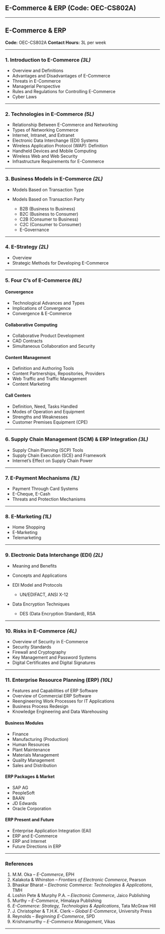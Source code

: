 ## **E-Commerce & ERP (Code: OEC-CS802A)** 

---

## **E-Commerce & ERP**

**Code:** OEC-CS802A
**Contact Hours:** 3L per week

---

### **1. Introduction to E-Commerce** *(3L)*

* Overview and Definitions
* Advantages and Disadvantages of E-Commerce
* Threats in E-Commerce
* Managerial Perspective
* Rules and Regulations for Controlling E-Commerce
* Cyber Laws

---

### **2. Technologies in E-Commerce** *(5L)*

* Relationship Between E-Commerce and Networking
* Types of Networking Commerce
* Internet, Intranet, and Extranet
* Electronic Data Interchange (EDI) Systems
* Wireless Application Protocol (WAP): Definition
* Handheld Devices and Mobile Computing
* Wireless Web and Web Security
* Infrastructure Requirements for E-Commerce

---

### **3. Business Models in E-Commerce** *(2L)*

* Models Based on Transaction Type
* Models Based on Transaction Party

  * B2B (Business to Business)
  * B2C (Business to Consumer)
  * C2B (Consumer to Business)
  * C2C (Consumer to Consumer)
  * E-Governance

---

### **4. E-Strategy** *(2L)*

* Overview
* Strategic Methods for Developing E-Commerce

---

### **5. Four C’s of E-Commerce** *(6L)*

#### **Convergence**

* Technological Advances and Types
* Implications of Convergence
* Convergence & E-Commerce

#### **Collaborative Computing**

* Collaborative Product Development
* CAD Contracts
* Simultaneous Collaboration and Security

#### **Content Management**

* Definition and Authoring Tools
* Content Partnerships, Repositories, Providers
* Web Traffic and Traffic Management
* Content Marketing

#### **Call Centers**

* Definition, Need, Tasks Handled
* Modes of Operation and Equipment
* Strengths and Weaknesses
* Customer Premises Equipment (CPE)

---

### **6. Supply Chain Management (SCM) & ERP Integration** *(3L)*

* Supply Chain Planning (SCP) Tools
* Supply Chain Execution (SCE) and Framework
* Internet’s Effect on Supply Chain Power

---

### **7. E-Payment Mechanisms** *(1L)*

* Payment Through Card Systems
* E-Cheque, E-Cash
* Threats and Protection Mechanisms

---

### **8. E-Marketing** *(1L)*

* Home Shopping
* E-Marketing
* Telemarketing

---

### **9. Electronic Data Interchange (EDI)** *(2L)*

* Meaning and Benefits
* Concepts and Applications
* EDI Model and Protocols

  * UN/EDIFACT, ANSI X-12
* Data Encryption Techniques

  * DES (Data Encryption Standard), RSA

---

### **10. Risks in E-Commerce** *(4L)*

* Overview of Security in E-Commerce
* Security Standards
* Firewall and Cryptography
* Key Management and Password Systems
* Digital Certificates and Digital Signatures

---

### **11. Enterprise Resource Planning (ERP)** *(10L)*

* Features and Capabilities of ERP Software
* Overview of Commercial ERP Software
* Reengineering Work Processes for IT Applications
* Business Process Redesign
* Knowledge Engineering and Data Warehousing

#### **Business Modules**

* Finance
* Manufacturing (Production)
* Human Resources
* Plant Maintenance
* Materials Management
* Quality Management
* Sales and Distribution

#### **ERP Packages & Market**

* SAP AG
* PeopleSoft
* BAAN
* JD Edwards
* Oracle Corporation

#### **ERP Present and Future**

* Enterprise Application Integration (EAI)
* ERP and E-Commerce
* ERP and Internet
* Future Directions in ERP

---

### **References**

1. M.M. Oka – *E-Commerce*, EPH
2. Kalakota & Whinston – *Frontiers of Electronic Commerce*, Pearson
3. Bhaskar Bharat – *Electronic Commerce: Technologies & Applications*, TMH
4. Loshin Pete & Murphy P.A. – *Electronic Commerce*, Jaico Publishing
5. Murthy – *E-Commerce*, Himalaya Publishing
6. *E-Commerce: Strategy, Technologies & Applications*, Tata McGraw Hill
7. J. Christopher & T.H.K. Clerk – *Global E-Commerce*, University Press
8. Reynolds – *Beginning E-Commerce*, SPD
9. Krishnamurthy – *E-Commerce Management*, Vikas

---
